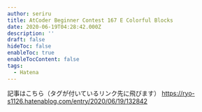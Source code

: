 ```yaml
---
author: seriru
title: AtCoder Beginner Contest 167 E Colorful Blocks
date: 2020-06-19T04:28:42.000Z
description: ''
draft: false
hideToc: false
enableToc: true
enableTocContent: false
tags:
  - Hatena
---
```


記事はこちら（タグが付いているリンク先に飛びます）
https://ryo-s1126.hatenablog.com/entry/2020/06/19/132842
